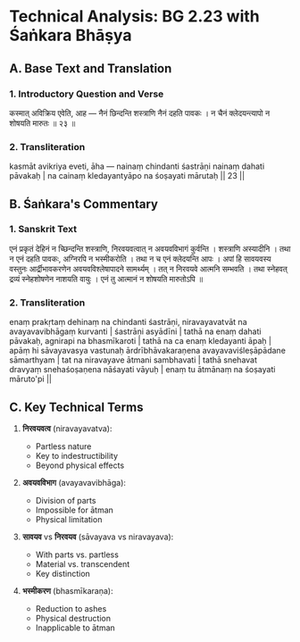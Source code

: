 # Technical Analysis: BG 2.23 with Śaṅkara Bhāṣya

## A. Base Text and Translation

### 1. Introductory Question and Verse
कस्मात् अविक्रिय एवेति, आह —
नैनं छिन्दन्ति शस्त्राणि नैनं दहति पावकः ।
न चैनं क्लेदयन्त्यापो न शोषयति मारुतः ॥ २३ ॥

### 2. Transliteration
kasmāt avikriya eveti, āha —
nainaṃ chindanti śastrāṇi nainaṃ dahati pāvakaḥ |
na cainaṃ kledayantyāpo na śoṣayati mārutaḥ || 23 ||

## B. Śaṅkara's Commentary

### 1. Sanskrit Text
एनं प्रकृतं देहिनं न च्छिन्दन्ति शस्त्राणि, निरवयवत्वात् न अवयवविभागं कुर्वन्ति । शस्त्राणि अस्यादीनि । तथा न एनं दहति पावकः, अग्निरपि न भस्मीकरोति । तथा न च एनं क्लेदयन्ति आपः । अपां हि सावयवस्य वस्तुनः आर्द्रीभावकरणेन अवयवविश्लेषापादने सामर्थ्यम् । तत् न निरवयवे आत्मनि सम्भवति । तथा स्नेहवत् द्रव्यं स्नेहशोषणेन नाशयति वायुः । एनं तु आत्मानं न शोषयति मारुतोऽपि ॥

### 2. Transliteration
enaṃ prakṛtaṃ dehinaṃ na chindanti śastrāṇi, niravayavatvāt na avayavavibhāgaṃ kurvanti | śastrāṇi asyādīni | tathā na enaṃ dahati pāvakaḥ, agnirapi na bhasmīkaroti | tathā na ca enaṃ kledayanti āpaḥ | apāṃ hi sāvayavasya vastunaḥ ārdrībhāvakaraṇena avayavaviśleṣāpādane sāmarthyam | tat na niravayave ātmani sambhavati | tathā snehavat dravyaṃ snehaśoṣaṇena nāśayati vāyuḥ | enaṃ tu ātmānaṃ na śoṣayati māruto'pi ||

## C. Key Technical Terms

1. **निरवयवत्व** (niravayavatva):
   - Partless nature
   - Key to indestructibility
   - Beyond physical effects

2. **अवयवविभाग** (avayavavibhāga):
   - Division of parts
   - Impossible for ātman
   - Physical limitation

3. **सावयव** vs **निरवयव** (sāvayava vs niravayava):
   - With parts vs. partless
   - Material vs. transcendent
   - Key distinction

4. **भस्मीकरण** (bhasmīkaraṇa):
   - Reduction to ashes
   - Physical destruction
   - Inapplicable to ātman
